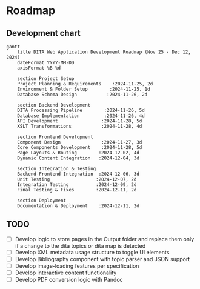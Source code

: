 # Roadmap

## Development chart

```mermaid
gantt
    title DITA Web Application Development Roadmap (Nov 25 - Dec 12, 2024)
    dateFormat YYYY-MM-DD
    axisFormat %B %d

    section Project Setup
    Project Planning & Requirements    :2024-11-25, 2d
    Environment & Folder Setup        :2024-11-25, 1d
    Database Schema Design           :2024-11-26, 2d

    section Backend Development
    DITA Processing Pipeline        :2024-11-26, 5d
    Database Implementation         :2024-11-26, 4d
    API Development                :2024-11-28, 5d
    XSLT Transformations           :2024-11-28, 4d

    section Frontend Development
    Component Design               :2024-11-27, 3d
    Core Components Development    :2024-11-28, 5d
    Page Layouts & Routing        :2024-12-02, 4d
    Dynamic Content Integration   :2024-12-04, 3d

    section Integration & Testing
    Backend-Frontend Integration  :2024-12-06, 3d
    Unit Testing                 :2024-12-07, 2d
    Integration Testing          :2024-12-09, 2d
    Final Testing & Fixes        :2024-12-11, 2d

    section Deployment
    Documentation & Deployment    :2024-12-11, 2d
```

## TODO
- [ ] Develop logic to store pages in the Output folder and replace them only if a change to the dita topics or dita map is detected
- [ ] Develop XML metadata usage structure to toggle UI elements
- [ ] Develop Bibliography component with topic parser and JSON support
- [ ] Develop image-loading features per specification
- [ ] Develop interactive content functionality
- [ ] Develop PDF conversion logic with Pandoc
